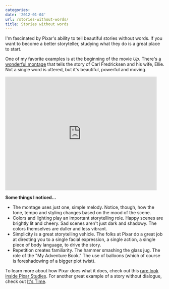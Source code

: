 ```yaml
---
categories:
date: '2012-01-04'
url: /stories-without-words/
title: Stories without words
---
```


I'm fascinated by Pixar's ability to tell beautiful stories without words. If you want to become a better storyteller, studying what they do is a great place to start.

One of my favorite examples is at the beginning of the movie <em>Up</em>. There's <a href="https://www.youtube.com/watch?v=9yjAFMNkCDo">a wonderful montage</a> that tells the story of Carl Fredricksen and his wife, Ellie. Not a single word is uttered, but it's beautiful, powerful and moving.

<iframe class="alignc" width="480" height="360" src="https://www.youtube.com/embed/9yjAFMNkCDo" frameborder="0" allowfullscreen></iframe>

<strong>Some things I noticed...</strong>
<ul>
<li>The montage uses just one, simple melody. Notice, though, how the tone, tempo and styling changes based on the mood of the scene.</li>
<li>Colors and lighting play an important storytelling role. Happy scenes are brightly lit and cheery. Sad scenes aren't just dark and shadowy. The colors themselves are duller and less vibrant.</li>
<li>Simplicity is a great storytelling vehicle. The folks at Pixar do a great job at directing you to a single facial expression, a single action, a single piece of body language, to drive the story.</li>
<li> Repetition creates familiarity. The hammer smashing the glass jug. The role of the "My Adventure Book." The use of balloons (which of course is foreshadowing of a bigger plot twist).</li>
</ul>

To learn more about how Pixar does what it does, check out this <a href="https://gomakethings.com/a-rare-look-inside-pixar-studios/">rare look inside Pixar Studies</a>. For another great example of a story without dialogue, check out <a href="https://gomakethings.com/its-time/">It's Time</a>.